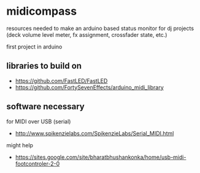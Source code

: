 # midicompass

resources needed to make an arduino based status monitor for dj projects (deck volume level meter, fx assignment, crossfader state, etc.)

first project in arduino

## libraries to build on

* https://github.com/FastLED/FastLED
* https://github.com/FortySevenEffects/arduino_midi_library

## software necessary

for MIDI over USB (serial)

* http://www.spikenzielabs.com/SpikenzieLabs/Serial_MIDI.html

might help

* https://sites.google.com/site/bharatbhushankonka/home/usb-midi-footcontroler-2-0

